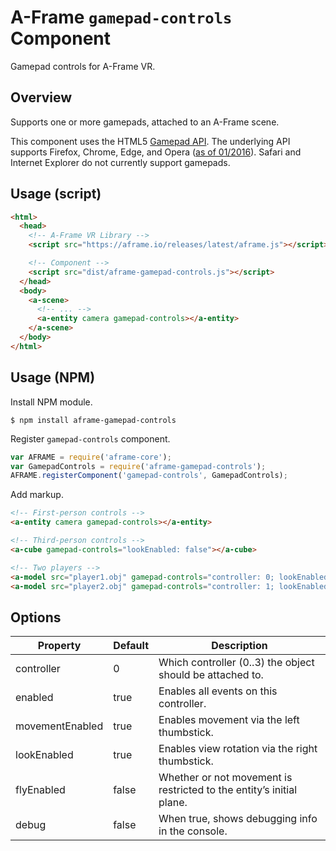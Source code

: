 # A-Frame `gamepad-controls` Component

Gamepad controls for A-Frame VR.

## Overview

Supports one or more gamepads, attached to an A-Frame scene.

This component uses the HTML5 [Gamepad API](https://developer.mozilla.org/en-US/docs/Web/API/Gamepad_API). The underlying API supports Firefox, Chrome, Edge, and Opera ([as of 01/2016](http://caniuse.com/#search=gamepad)). Safari and Internet Explorer do not currently support gamepads.

## Usage (script)

```html
<html>
  <head>
    <!-- A-Frame VR Library -->
    <script src="https://aframe.io/releases/latest/aframe.js"></script>

    <!-- Component -->
    <script src="dist/aframe-gamepad-controls.js"></script>
  </head>
  <body>
    <a-scene>
      <!-- ... -->
      <a-entity camera gamepad-controls></a-entity>
    </a-scene>
  </body>
</html>
```

## Usage (NPM)

Install NPM module.

```
$ npm install aframe-gamepad-controls
```

Register `gamepad-controls` component.

```javascript
var AFRAME = require('aframe-core');
var GamepadControls = require('aframe-gamepad-controls');
AFRAME.registerComponent('gamepad-controls', GamepadControls);
```

Add markup.

```html
<!-- First-person controls -->
<a-entity camera gamepad-controls></a-entity>

<!-- Third-person controls -->
<a-cube gamepad-controls="lookEnabled: false"></a-cube>

<!-- Two players -->
<a-model src="player1.obj" gamepad-controls="controller: 0; lookEnabled: false"></a-model>
<a-model src="player2.obj" gamepad-controls="controller: 1; lookEnabled: false"></a-model>
```

## Options

Property          | Default | Description
------------------|---------|-------------
controller        | 0       | Which controller (0..3) the object should be attached to.
enabled           | true    | Enables all events on this controller.
movementEnabled   | true    | Enables movement via the left thumbstick.
lookEnabled       | true    | Enables view rotation via the right thumbstick.
flyEnabled        | false   | Whether or not movement is restricted to the entity’s initial plane.
debug             | false   | When true, shows debugging info in the console.

